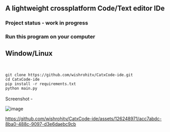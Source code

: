 ## A lightweight crossplatform Code/Text editor IDe

### Project status - work in progress

<h3>Run this program on your computer</h3>

<h2>Window/Linux</h2>
<br>
<code>
git clone https://github.com/wishrohitv/CatxCode-ide.git
cd CatxCode-ide
pip install -r requirements.txt
python main.py
</code>
<br>
Screenshot -

![image](https://github.com/wishrohitv/CatxCode-ide/assets/126248971/8a58d3f0-003d-4501-ab25-f1ba784199a5)





https://github.com/wishrohitv/CatxCode-ide/assets/126248971/acc7abdc-8ba0-488c-9097-d3e6daebc9cb





